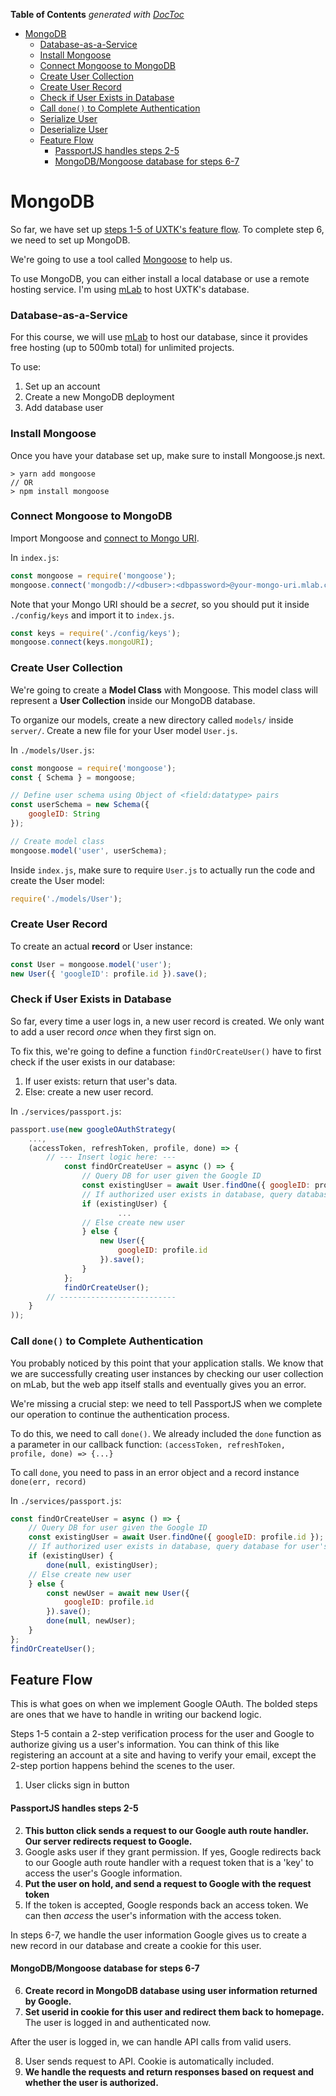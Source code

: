 <!-- START doctoc generated TOC please keep comment here to allow auto update -->
<!-- DON'T EDIT THIS SECTION, INSTEAD RE-RUN doctoc TO UPDATE -->
**Table of Contents**  *generated with [DocToc](https://github.com/thlorenz/doctoc)*

- [MongoDB](#mongodb)
    - [Database-as-a-Service](#database-as-a-service)
    - [Install Mongoose](#install-mongoose)
    - [Connect Mongoose to MongoDB](#connect-mongoose-to-mongodb)
    - [Create User Collection](#create-user-collection)
    - [Create User Record](#create-user-record)
    - [Check if User Exists in Database](#check-if-user-exists-in-database)
    - [Call `done()` to Complete Authentication](#call-done-to-complete-authentication)
    - [Serialize User](#serialize-user)
    - [Deserialize User](#deserialize-user)
  - [Feature Flow](#feature-flow)
      - [PassportJS handles steps 2-5](#passportjs-handles-steps-2-5)
      - [MongoDB/Mongoose database for steps 6-7](#mongodbmongoose-database-for-steps-6-7)

<!-- END doctoc generated TOC please keep comment here to allow auto update -->

# MongoDB

So far, we have set up [steps 1-5 of UXTK's feature flow](#feature-flow). To complete step 6, we need to set up MongoDB. 

We're going to use a tool called [Mongoose](http://mongoosejs.com/docs/) to help us.

To use MongoDB, you can either install a local database or use a remote hosting service. I'm using [mLab](https://mlab.com/) to host UXTK's database. 

### Database-as-a-Service
For this course, we will use [mLab](https://mlab.com/) to host our database, since it provides free hosting (up to 500mb total) for unlimited projects.

To use:
1. Set up an account 
4. Create a new MongoDB deployment
3. Add database user

### Install Mongoose
Once you have your database set up, make sure to install Mongoose.js next.
```
> yarn add mongoose 
// OR
> npm install mongoose
``` 

### Connect Mongoose to MongoDB
Import Mongoose and [connect to Mongo URI](https://docs.mlab.com/connecting/#connect-string).

In `index.js`:
```js
const mongoose = require('mongoose');
mongoose.connect('mongodb://<dbuser>:<dbpassword>@your-mongo-uri.mlab.com')
```

Note that your Mongo URI should be a *secret*, so you should put it inside `./config/keys` and import it to `index.js`.
```js
const keys = require('./config/keys');
mongoose.connect(keys.mongoURI);
```

### Create User Collection
We're going to create a **Model Class** with Mongoose. This model class will represent a **User Collection** inside our MongoDB database.

To organize our models, create a new directory called `models/` inside `server/`. Create a new file for your User model `User.js`.

In `./models/User.js`:
```js
const mongoose = require('mongoose');
const { Schema } = mongoose;

// Define user schema using Object of <field:datatype> pairs
const userSchema = new Schema({
	googleID: String
});

// Create model class
mongoose.model('user', userSchema);
```

Inside `index.js`, make sure to require `User.js` to actually run the code and create the User model:
```js
require('./models/User');
```

### Create User Record
To create an actual **record** or User instance:
```js
const User = mongoose.model('user');
new User({ 'googleID': profile.id }).save();
```

### Check if User Exists in Database 
So far, every time a user logs in, a new user record is created. We only want to add a user record *once* when they first sign on. 

To fix this, we're going to define a function `findOrCreateUser()` have to first check if the user exists in our database:

1. If user exists: return that user's data.
2. Else: create a new user record.

In `./services/passport.js`:
```js
passport.use(new googleOAuthStrategy(
	...,
	(accessToken, refreshToken, profile, done) => {
		// --- Insert logic here: ---
			const findOrCreateUser = async () => {
				// Query DB for user given the Google ID
				const existingUser = await User.findOne({ googleID: profile.id });
				// If authorized user exists in database, query database for user's info
				if (existingUser) {
						...
				// Else create new user
				} else { 
					new User({
						googleID: profile.id
					}).save();
				}
			};
			findOrCreateUser();
		// --------------------------
	}
));
```

### Call `done()` to Complete Authentication
You probably noticed by this point that your application stalls. We know that we are successfully creating user instances by checking our user collection on mLab, but the web app itself stalls and eventually gives you an error.

We're missing a crucial step: we need to tell PassportJS when we complete our operation to continue the authentication process.

To do this, we need to call `done()`. We already included the `done` function as a parameter in our callback function: `(accessToken, refreshToken, profile, done) => {...}`

To call `done`, you need to pass in an error object and a record instance `done(err, record)`

In `./services/passport.js`:
```js
const findOrCreateUser = async () => {
	// Query DB for user given the Google ID
	const existingUser = await User.findOne({ googleID: profile.id });
	// If authorized user exists in database, query database for user's info
	if (existingUser) {
		done(null, existingUser);
	// Else create new user
	} else { 
		const newUser = await new User({
			googleID: profile.id
		}).save();
		done(null, newUser);
	}
};
findOrCreateUser();
```

## Feature Flow
This is what goes on when we implement Google OAuth.
The bolded steps are ones that we have to handle in writing our backend logic.

Steps 1-5 contain a 2-step verification process for the user and Google to authorize giving us a user's information. You can think of this like registering an account at a site and having to verify your email, except the 2-step portion happens behind the scenes to the user. 

1. User clicks sign in button

#### PassportJS handles steps 2-5
2. **This button click sends a request to our Google auth route handler. Our server redirects request to Google.**
3. Google asks user if they grant permission. If yes, Google redirects back to our Google auth route handler with a request token that is a 'key' to access the user's Google information.
4. **Put the user on hold, and send a request to Google with the request token**
5. If the token is accepted, Google responds back an access token. We can then *access* the user's information with the access token.

In steps 6-7, we handle the user information Google gives us to create a new record in our database and create a cookie for this user.

#### MongoDB/Mongoose database for steps 6-7
6. **Create record in MongoDB database using user information returned by Google.**
7. **Set userid in cookie for this user and redirect them back to homepage.** The user is logged in and authenticated now.

After the user is logged in, we can handle API calls from valid users.

8. User sends request to API. Cookie is automatically included.
9. **We handle the requests and return responses based on request and whether the user is authorized.**

